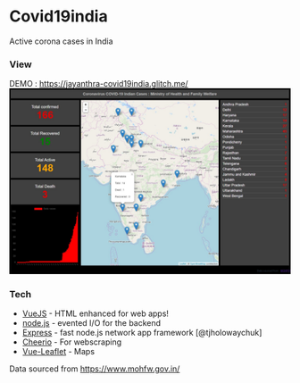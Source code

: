 # Covid19india
Active corona cases in India

### View

DEMO : https://jayanthra-covid19india.glitch.me/
![alt text](https://raw.githubusercontent.com/jayanthra/covid19india/master/image.jpg)

### Tech

* [VueJS] - HTML enhanced for web apps!
* [node.js] - evented I/O for the backend
* [Express] - fast node.js network app framework [@tjholowaychuk]
* [Cheerio] - For webscraping
* [Vue-Leaflet] - Maps

Data sourced from https://www.mohfw.gov.in/

[//]: # ()


   [VueJS]: <https://github.com/joemccann/dillinger>
   [Cheerio]: <https://github.com/joemccann/dillinger.git>
   [node.js]: <http://nodejs.org>
   [express]: <http://expressjs.com>
   [Vue-Leaflet]: <https://vue2-leaflet.netlify.com/>
